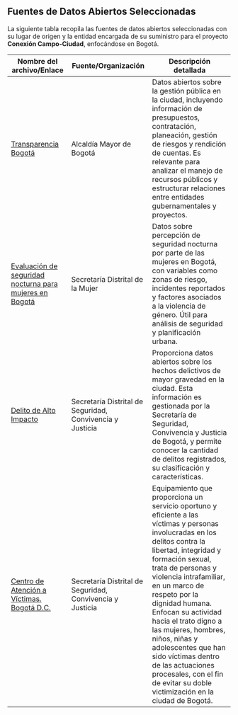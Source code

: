 ## Fuentes de Datos Abiertos Seleccionadas

La siguiente tabla recopila las fuentes de datos abiertos seleccionadas con su lugar de origen y la entidad encargada de su suministro para el proyecto **Conexión Campo-Ciudad**, enfocándose en Bogotá.

| Nombre del archivo/Enlace | Fuente/Organización | Descripción detallada |
|---------------------------|---------------------|-----------------------|
| [Transparencia Bogotá](https://gobiernoabiertobogota.gov.co/transparencia) | Alcaldía Mayor de Bogotá | Datos abiertos sobre la gestión pública en la ciudad, incluyendo información de presupuestos, contratación, planeación, gestión de riesgos y rendición de cuentas. Es relevante para analizar el manejo de recursos públicos y estructurar relaciones entre entidades gubernamentales y proyectos. |
| [Evaluación de seguridad nocturna para mujeres en Bogotá](https://datosabiertos.bogota.gov.co/dataset/evaluacion-de-seguridad-nocturna-para-las-mujeres-de-bogota-d-c) | Secretaría Distrital de la Mujer | Datos sobre percepción de seguridad nocturna por parte de las mujeres en Bogotá, con variables como zonas de riesgo, incidentes reportados y factores asociados a la violencia de género. Útil para análisis de seguridad y planificación urbana. |
| [Delito de Alto Impacto](https://www.valledelcauca.gov.co/agricultura/publicaciones/69735/datos-abiertos-secretaria-de-desarrollo-rural-agricultura-y-pesca/) | Secretaría Distrital de Seguridad, Convivencia y Justicia | Proporciona datos abiertos sobre los hechos delictivos de mayor gravedad en la ciudad. Esta información es gestionada por la Secretaría de Seguridad, Convivencia y Justicia de Bogotá, y permite conocer la cantidad de delitos registrados, su clasificación y características. |
| [Centro de Atención a Víctimas. Bogotá D.C.](https://datosabiertos.bogota.gov.co/dataset/centro-de-atencion-a-victimas-de-delito-sexual-y-violencia-intrafamiliar-bogota-d-c) | Secretaría Distrital de Seguridad, Convivencia y Justicia | Equipamiento que proporciona un servicio oportuno y eficiente a las víctimas y personas involucradas en los delitos contra la libertad, integridad y formación sexual, trata de personas y violencia intrafamiliar, en un marco de respeto por la dignidad humana. Enfocan su actividad hacia el trato digno a las mujeres, hombres, niños, niñas y adolescentes que han sido víctimas dentro de las actuaciones procesales, con el fin de evitar su doble victimización en la ciudad de Bogotá. |

